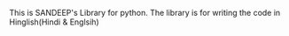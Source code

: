 This is SANDEEP's Library for python.
The library is for writing the code in Hinglish(Hindi & Englsih)
